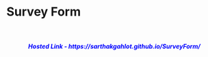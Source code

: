<h1>Survey Form </h1>
<br>
<h5 style="color:blue;text-align:center;">Hosted Link -  https://sarthakgahlot.github.io/SurveyForm/</h5>
